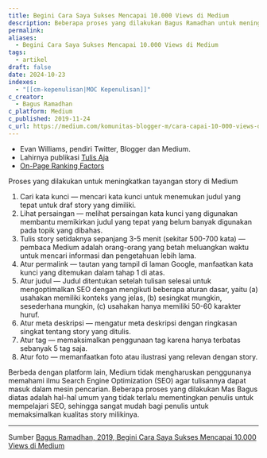 ```yaml
---
title: Begini Cara Saya Sukses Mencapai 10.000 Views di Medium
description: Beberapa proses yang dilakukan Bagus Ramadhan untuk meningkatkan tayangan (views) tulisannya di Medium.
permalink: 
aliases:
  - Begini Cara Saya Sukses Mencapai 10.000 Views di Medium
tags:
  - artikel
draft: false
date: 2024-10-23
indexes:
  - "[[cm-kepenulisan|MOC Kepenulisan]]"
c_creator:
  - Bagus Ramadhan
c_platform: Medium
c_published: 2019-11-24
c_url: https://medium.com/komunitas-blogger-m/cara-capai-10-000-views-di-medium-a6d71244f5c0
---
```

- Evan Williams, pendiri Twitter, Blogger dan Medium.
- Lahirnya publikasi [Tulis Aja](https://medium.com/tulis-aja)
- [On-Page Ranking Factors](https://moz.com/learn/seo/on-page-factors)

Proses yang dilakukan untuk meningkatkan tayangan story di Medium
1. Cari kata kunci — mencari kata kunci untuk menemukan judul yang tepat untuk draf story yang dimiliki.
2. Lihat persaingan — melihat persaingan kata kunci yang digunakan membantu memikirkan judul yang tepat yang belum banyak digunakan pada topik yang dibahas.
3. Tulis story setidaknya sepanjang 3-5 menit (sekitar 500-700 kata) — pembaca Medium adalah orang-orang yang betah meluangkan waktu untuk mencari informasi dan pengetahuan lebih lama.
4. Atur permalink — tautan yang tampil di laman Google, manfaatkan kata kunci yang ditemukan dalam tahap 1 di atas.
5. Atur judul — Judul ditentukan setelah tulisan selesai untuk mengoptimalkan SEO dengan mengikuti beberapa aturan dasar, yaitu (a) usahakan memiliki konteks yang jelas, (b) sesingkat mungkin, sesederhana mungkin, (c) usahakan hanya memiliki 50-60 karakter huruf.  
6. Atur meta deskripsi — mengatur meta deskripsi dengan ringkasan singkat tentang story yang ditulis.
7. Atur tag — memaksimalkan penggunaan tag karena hanya terbatas sebanyak 5 tag saja.
8. Atur foto — memanfaatkan foto atau ilustrasi yang relevan dengan story.


Berbeda dengan platform lain, Medium tidak mengharuskan penggunanya memahami ilmu Search Engine Optimization (SEO) agar tulisannya dapat masuk dalam mesin pencarian. Beberapa proses yang dilakukan Mas Bagus diatas adalah hal-hal umum yang tidak terlalu mementingkan penulis untuk mempelajari SEO, sehingga sangat mudah bagi penulis untuk memaksimalkan kualitas story milikinya.



---
Sumber [Bagus Ramadhan, 2019, Begini Cara Saya Sukses Mencapai 10.000 Views di Medium](https://medium.com/komunitas-blogger-m/cara-capai-10-000-views-di-medium-a6d71244f5c0)